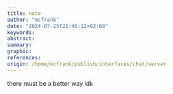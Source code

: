 ```yaml
---
title: note
author: "mcfrank"
date: "2024-07-25T21:45:12+02:00"
keywords:
abstract:
summary:
graphic:
references: 
origin: /home/mcfrank/publish/interfaces/chat/server
---
```

there must be a better way idk 